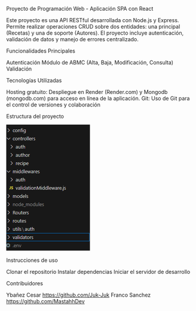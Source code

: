 Proyecto de Programación Web - Aplicación SPA con React

Este proyecto es una API RESTful desarrollada con Node.js y Express. Permite realizar operaciones CRUD sobre dos entidades: una principal (Recetas) y una de soporte (Autores). El proyecto incluye autenticación, validación de datos y manejo de errores centralizado.

Funcionalidades Principales

Autenticación
Módulo de ABMC (Alta, Baja, Modificación, Consulta)
Validación

Tecnologías Utilizadas

Hosting gratuito: Despliegue en Render (Render.com) y Mongodb (mongodb.com) para acceso en línea de la aplicación.
Git: Uso de Git para el control de versiones y colaboración

Estructura del proyecto

![alt text](image.png)

Instrucciones de uso

Clonar el repositorio
Instalar dependencias
Iniciar el servidor de desarrollo

Contribuidores

Ybañez Cesar https://github.com/Juk-Juk
Franco Sanchez https://github.com/MastahhDev